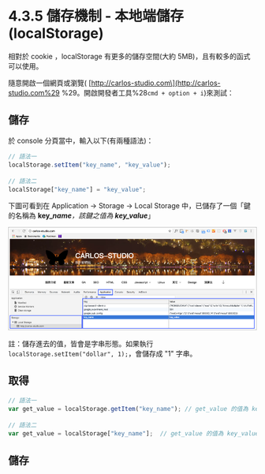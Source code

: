 # 4.3.5 儲存機制 - 本地端儲存\(localStorage\)

相對於 cookie ，localStorage 有更多的儲存空間\(大約 5MB\)，且有較多的函式可以使用。

隨意開啟一個網頁或瀏覽\( [http://carlos-studio.com\](http://carlos-studio.com%29 %29。開啟開發者工具%28`cmd + option + i`\)來測試：

## 儲存

於 console 分頁當中，輸入以下\(有兩種語法\)：

```js
// 語法一
localStorage.setItem("key_name", "key_value");

// 語法二
localStorage["key_name"] = "key_value";
```

下圖可看到在 Application → Storage → Local Storage 中，已儲存了一個「鍵的名稱為 **key\_**_**name**，該鍵之值為 **key\_value**_」

![](/assets/localstorage_1.png)

註：儲存進去的值，皆會是字串形態。如果執行 `localStorage.setItem("dollar", 1);`，會儲存成 "1" 字串。

## 取得

```js
// 語法一
var get_value = localStorage.getItem("key_name"); // get_value 的值為 key_value

// 語法二
var get_value = localStorage["key_name"];  // get_value 的值為 key_value
```

## 儲存



